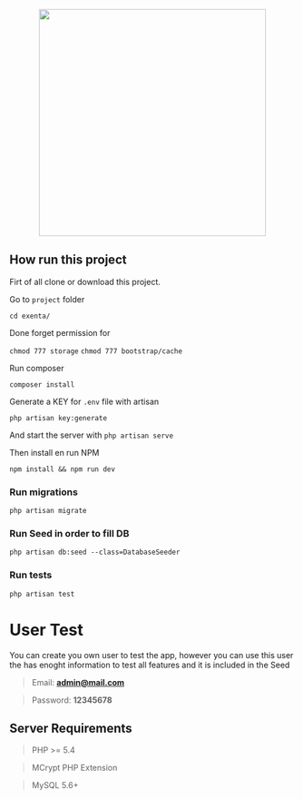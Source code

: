 <p align="center"><a href="https://laravel.com" target="_blank"><img src="https://raw.githubusercontent.com/laravel/art/master/logo-lockup/5%20SVG/2%20CMYK/1%20Full%20Color/laravel-logolockup-cmyk-red.svg" width="400"></a></p>



## How run this project

Firt of all clone or download this project.




Go to `project` folder

`cd exenta/`

Done forget permission for

`chmod 777 storage`
`chmod 777 bootstrap/cache`

Run composer

`composer install`

Generate a KEY for `.env` file with artisan

`php artisan key:generate`

And start the server with
`php artisan serve`

Then install en run NPM

`npm install && npm run dev`

### Run migrations

`php artisan migrate`

### Run Seed in order to fill DB

`php artisan db:seed --class=DatabaseSeeder`


### Run tests

`php artisan test`

# User Test

You can create you own user to test the app, however you can use this user the has enoght information to test all features and it is included in the Seed

> Email: **admin@mail.com**

> Password: **12345678**


## Server Requirements

> PHP >= 5.4

> MCrypt PHP Extension

> MySQL 5.6+



